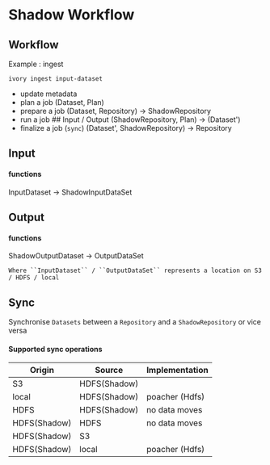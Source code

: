 # Shadow Workflow

## Workflow

Example : ingest

`ivory ingest input-dataset`
- update metadata
- plan a job
    (Dataset, Plan)
- prepare a job
    (Dataset, Repository) -> ShadowRepository
- run a job ## Input / Output
    (ShadowRepository, Plan) -> (Dataset')
- finalize a job (`sync`)
    (Dataset', ShadowRepository) -> Repository

## Input

#### functions
InputDataset -> ShadowInputDataSet


## Output

#### functions
ShadowOutputDataset -> OutputDataSet


`Where ``InputDataset`` / ``OutputDataSet`` represents a location on S3 / HDFS / local`


## Sync

Synchronise `Datasets` between a `Repository` and a `ShadowRepository` or vice versa

#### Supported sync operations

 Origin           |   Source          |  Implementation
 ---------------- | ----------------- | ---------------------
 S3               | HDFS(Shadow)      |
 local            | HDFS(Shadow)      | poacher (Hdfs)
 HDFS             | HDFS(Shadow)      | no data moves
 HDFS(Shadow)     | HDFS              | no data moves
 HDFS(Shadow)     | S3                |
 HDFS(Shadow)     | local             | poacher (Hdfs)
